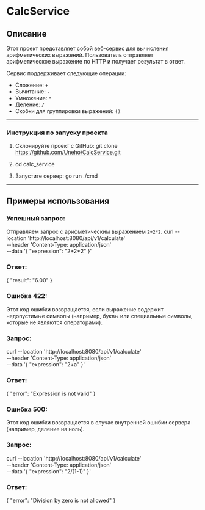 # CalcService

## Описание
Этот проект представляет собой веб-сервис для вычисления арифметических выражений. Пользователь отправляет арифметическое выражение по HTTP и получает результат в ответ.

Сервис поддерживает следующие операции:
- Сложение: `+`
- Вычитание: `-`
- Умножение: `*`
- Деление: `/`
- Скобки для группировки выражений: `()`

---

### Инструкция по запуску проекта
1. Склонируйте проект с GitHub:
git clone https://github.com/Uneho/CalcService.git

2. cd calc_service

3. Запустите сервер:
go run ./cmd
---

## Примеры использования

### Успешный запрос:
Отправляем запрос с арифметическим выражением `2+2*2`.
curl --location 'http://localhost:8080/api/v1/calculate' \
--header 'Content-Type: application/json' \
--data '{
  "expression": "2+2*2"
}'

### Ответ:
{
  "result": "6.00"
}


### Ошибка 422:
Этот код ошибки возвращается, если выражение содержит недопустимые символы (например, буквы или специальные символы, которые не являются операторами).

### Запрос:
curl --location 'http://localhost:8080/api/v1/calculate' \
--header 'Content-Type: application/json' \
--data '{
  "expression": "2+a"
}'

### Ответ:
{
  "error": "Expression is not valid"
}

### Ошибка 500:
Этот код ошибки возвращается в случае внутренней ошибки сервера (например, деление на ноль).

### Запрос:
curl --location 'http://localhost:8080/api/v1/calculate' \
--header 'Content-Type: application/json' \
--data '{
  "expression": "2/(1-1)"
}'

### Ответ:
{
  "error": "Division by zero is not allowed"
}